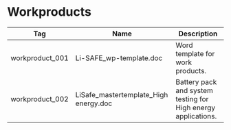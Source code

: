 Workproducts
============

| Tag             | Name                                        | Description                                                   |
|-----------------|---------------------------------------------|---------------------------------------------------------------|
| workproduct_001 | Li-SAFE_wp-template.doc                     | Word template for work products.                              |
| workproduct_002 | LiSafe_mastertemplate_High energy.doc       | Battery pack and system testing for High energy applications. |
